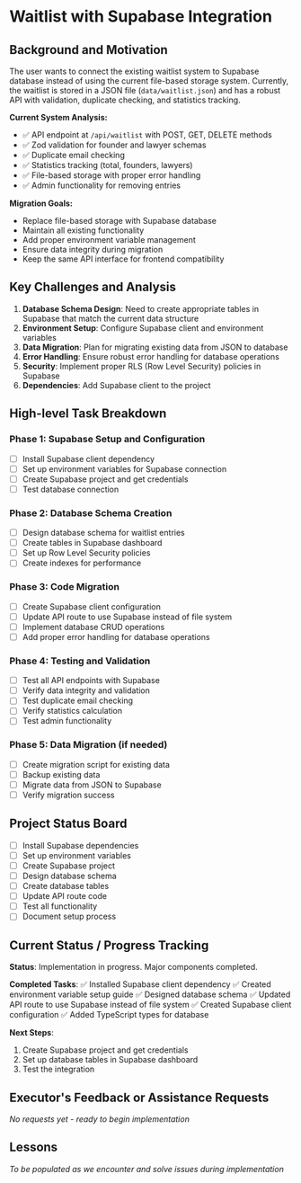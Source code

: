 # Waitlist with Supabase Integration

## Background and Motivation

The user wants to connect the existing waitlist system to Supabase database instead of using the current file-based storage system. Currently, the waitlist is stored in a JSON file (`data/waitlist.json`) and has a robust API with validation, duplicate checking, and statistics tracking.

**Current System Analysis:**
- ✅ API endpoint at `/api/waitlist` with POST, GET, DELETE methods
- ✅ Zod validation for founder and lawyer schemas
- ✅ Duplicate email checking
- ✅ Statistics tracking (total, founders, lawyers)
- ✅ File-based storage with proper error handling
- ✅ Admin functionality for removing entries

**Migration Goals:**
- Replace file-based storage with Supabase database
- Maintain all existing functionality
- Add proper environment variable management
- Ensure data integrity during migration
- Keep the same API interface for frontend compatibility

## Key Challenges and Analysis

1. **Database Schema Design**: Need to create appropriate tables in Supabase that match the current data structure
2. **Environment Setup**: Configure Supabase client and environment variables
3. **Data Migration**: Plan for migrating existing data from JSON to database
4. **Error Handling**: Ensure robust error handling for database operations
5. **Security**: Implement proper RLS (Row Level Security) policies in Supabase
6. **Dependencies**: Add Supabase client to the project

## High-level Task Breakdown

### Phase 1: Supabase Setup and Configuration
- [ ] Install Supabase client dependency
- [ ] Set up environment variables for Supabase connection
- [ ] Create Supabase project and get credentials
- [ ] Test database connection

### Phase 2: Database Schema Creation
- [ ] Design database schema for waitlist entries
- [ ] Create tables in Supabase dashboard
- [ ] Set up Row Level Security policies
- [ ] Create indexes for performance

### Phase 3: Code Migration
- [ ] Create Supabase client configuration
- [ ] Update API route to use Supabase instead of file system
- [ ] Implement database CRUD operations
- [ ] Add proper error handling for database operations

### Phase 4: Testing and Validation
- [ ] Test all API endpoints with Supabase
- [ ] Verify data integrity and validation
- [ ] Test duplicate email checking
- [ ] Verify statistics calculation
- [ ] Test admin functionality

### Phase 5: Data Migration (if needed)
- [ ] Create migration script for existing data
- [ ] Backup existing data
- [ ] Migrate data from JSON to Supabase
- [ ] Verify migration success

## Project Status Board

- [ ] Install Supabase dependencies
- [ ] Set up environment variables
- [ ] Create Supabase project
- [ ] Design database schema
- [ ] Create database tables
- [ ] Update API route code
- [ ] Test all functionality
- [ ] Document setup process

## Current Status / Progress Tracking

**Status**: Implementation in progress. Major components completed.

**Completed Tasks**:
✅ Installed Supabase client dependency
✅ Created environment variable setup guide
✅ Designed database schema
✅ Updated API route to use Supabase instead of file system
✅ Created Supabase client configuration
✅ Added TypeScript types for database

**Next Steps**: 
1. Create Supabase project and get credentials
2. Set up database tables in Supabase dashboard
3. Test the integration

## Executor's Feedback or Assistance Requests

*No requests yet - ready to begin implementation*

## Lessons

*To be populated as we encounter and solve issues during implementation*
